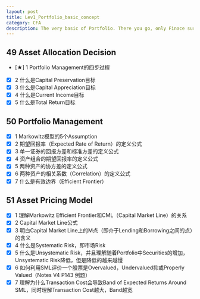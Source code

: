 ```yaml
---
layout: post
title: Lev1_Portfolio_basic_concept
category: CFA
description: The very basic of Portfolio. There you go, only Finace surive.
---
```



## 49 Asset Allocation Decision
  - [★] 1 Portfolio Management的四步过程
  - [x] 2 什么是Capital Preservation目标
  - [x] 3 什么是Capital Appreciation目标
  - [x] 4 什么是Current Income目标
  - [x] 5 什么是Total Return目标

## 50 Portfolio Management
  - [x] 1 Markowitz模型的5个Assumption
  - [x] 2 期望回报率（Expected Rate of Return）的定义公式
  - [x] 3 单一证券的回报方差和标准方差的定义公式
  - [x] 4 资产组合的期望回报率的定义公式
  - [x] 5 两种资产的协方差的定义公式
  - [x] 6 两种资产的相关系数（Correlation）的定义公式
  - [x] 7 什么是有效边界（Efficient Frontier）

## 51 Asset Pricing Model
  - [x] 1 理解Markowitz Efficient Frontier和CML（Capital Market Line）的关系
  - [x] 2 Capital Market Line公式
  - [x] 3 明白Capital Market Line上的M点（即介于Lending和Borrowing之间的点）的含义
  - [x] 4 什么是Systematic Risk，即市场Risk
  - [x] 5 什么是Unsystematic Risk，并且理解随着Portfolio中Securities的增加，Unsystematic Risk降低，但是降低的越来越慢
  - [x] 6 如何利用SML评价一个股票是Overvalued，Undervalued抑或Properly Valued（Notes V4 P143 例题）
  - [x] 7 理解为什么Transaction Cost会导致Band of Expected Returns Around SML，同时理解Transaction Cost越大，Band越宽
